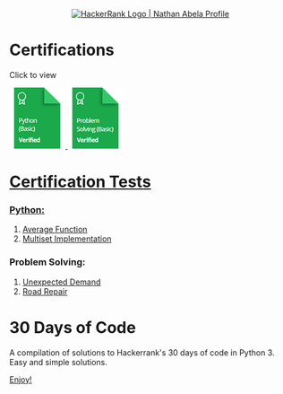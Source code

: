<p align="center">
    <a href="https://www.hackerrank.com/doyinsolamiolao1?hr_r=1">
        <img alt="HackerRank Logo | Nathan Abela Profile" src="https://hrcdn.net/fcore/assets/brand/typemark_60x200-7435b42d20.svg" >
    </a>
</p>

# Certifications
Click to view

<a href="https://www.hackerrank.com/certificates/c1e1ec181200">
    <img src="images/python_basic_skill.png" alt="Python (Basic) Certificate"/>

<a href="https://www.hackerrank.com/certificates/f1f5cc21afdb">
    <img src="images/problem_solving_basic_skill.png" alt="Problem Solving (Basic) Certificate"/>

# Certification Tests
### Python:
1. [Average Function](https://github.com/doyinsolamiolaoye/HackerRank-certification/tree/main/Python%20(basic)/1.%20Average%20function)
2. [Multiset Implementation](https://github.com/doyinsolamiolaoye/HackerRank-certification/tree/main/Python%20(basic)/2.%20Multiset%20Implementation)

### Problem Solving:
1. [Unexpected Demand](https://github.com/doyinsolamiolaoye/HackerRank-certification/tree/main/Problem%20solving/1.%20Unexpected%20Demand)
2. [Road Repair](https://github.com/doyinsolamiolaoye/HackerRank-certification/tree/main/Problem%20solving/2.%20Road%20Repair)

# 30 Days of Code
A compilation of solutions to Hackerrank's 30 days of code in Python 3.
Easy and simple solutions.

[Enjoy!](https://github.com/doyinsolamiolaoye/HackerRank/tree/main/30%20days%20of%20code)